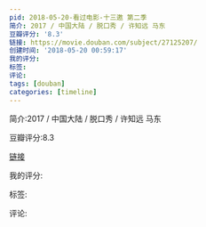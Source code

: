 ```yaml
---
pid: 2018-05-20-看过电影-十三邀 第二季
简介: 2017 / 中国大陆 / 脱口秀 / 许知远 马东
豆瓣评分: '8.3'
链接: https://movie.douban.com/subject/27125207/
创建时间: '2018-05-20 00:59:17'
我的评分:
标签:
评论:
tags: [douban]
categories: [timeline]
---
```

简介:2017 / 中国大陆 / 脱口秀 / 许知远 马东

豆瓣评分:8.3

[链接](https://movie.douban.com/subject/27125207/)

我的评分:

标签:

评论:

